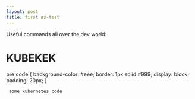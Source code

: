 ```yaml
---
layout: post
title: first az-test
---
```

Useful commands all over the dev world:

<h1>KUBEKEK</h1>

pre code {
  background-color: #eee;
  border: 1px solid #999;
  display: block;
  padding: 20px;
}

<pre><code> some kubernetes code </code></pre>
